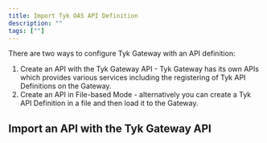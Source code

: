 ```yaml
---
title: Import Tyk OAS API Definition
description: ""
tags: [""]
---
```


There are two ways to configure Tyk Gateway with an API definition:

1. Create an API with the Tyk Gateway API - Tyk Gateway has its own APIs which provides various services including the registering of Tyk API Definitions on the Gateway.
2. Create an API in File-based Mode - alternatively you can create a Tyk API Definition in a file and then load it to the Gateway.

## Import an API with the Tyk Gateway API